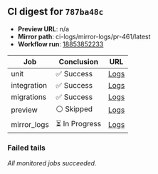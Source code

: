 <!-- AWA-CI-DIGEST -->
## CI digest for `787ba48c`

- **Preview URL**: n/a
- **Mirror path**: ci-logs/mirror-logs/pr-461/latest
- **Workflow run**: [18853852233](https://github.com/AlexBomber12/AWA-App/actions/runs/18853852233)

| Job | Conclusion | URL |
| --- | ---------- | --- |
| unit | ✅ Success | [Logs](https://github.com/AlexBomber12/AWA-App/actions/runs/18853852233/job/53808597053) |
| integration | ✅ Success | [Logs](https://github.com/AlexBomber12/AWA-App/actions/runs/18853852233/job/53808953885) |
| migrations | ✅ Success | [Logs](https://github.com/AlexBomber12/AWA-App/actions/runs/18853852233/job/53808953913) |
| preview | ⚪ Skipped | [Logs](https://github.com/AlexBomber12/AWA-App/actions/runs/18853852233/job/53809081415) |
| mirror_logs | ⏳ In Progress | [Logs](https://github.com/AlexBomber12/AWA-App/actions/runs/18853852233/job/53809081276) |

### Failed tails

_All monitored jobs succeeded._
